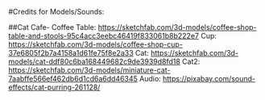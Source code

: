 #Credits for Models/Sounds:

##Cat Cafe-
Coffee Table: https://sketchfab.com/3d-models/coffee-shop-table-and-stools-95c4acc3eebc46419f833061b8b222e7
Cup: https://sketchfab.com/3d-models/coffee-shop-cup-37e6805f2b7a4158a1d61fe75f8e2a33
Cat: https://sketchfab.com/3d-models/cat-ddf80c6ba168449682c9de3939d8fd18
Cat2: https://sketchfab.com/3d-models/miniature-cat-7aabffe566ef462db6d1cd6a6dd46345
Audio: https://pixabay.com/sound-effects/cat-purring-261128/

